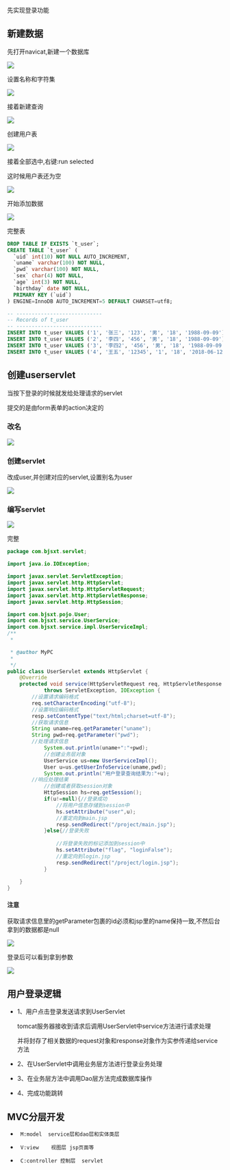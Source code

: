先实现登录功能

## 新建数据

先打开navicat,新建一个数据库

![](https://sumomoriaty.oss-cn-beijing.aliyuncs.com/markdown/20190712161020.png)

设置名称和字符集

![](https://sumomoriaty.oss-cn-beijing.aliyuncs.com/markdown/20190712161043.png)

接着新建查询

![](https://sumomoriaty.oss-cn-beijing.aliyuncs.com/markdown/20190712161116.png)

创建用户表

![](https://sumomoriaty.oss-cn-beijing.aliyuncs.com/markdown/20190712161827.png)

接着全部选中,右键:run selected

这时候用户表还为空

![](https://sumomoriaty.oss-cn-beijing.aliyuncs.com/markdown/20190712162042.png)

开始添加数据

![](https://sumomoriaty.oss-cn-beijing.aliyuncs.com/markdown/20190712162141.png)

完整表

```sql
DROP TABLE IF EXISTS `t_user`;
CREATE TABLE `t_user` (
  `uid` int(10) NOT NULL AUTO_INCREMENT,
  `uname` varchar(100) NOT NULL,
  `pwd` varchar(100) NOT NULL,
  `sex` char(4) NOT NULL,
  `age` int(3) NOT NULL,
  `birthday` date NOT NULL,
  PRIMARY KEY (`uid`)
) ENGINE=InnoDB AUTO_INCREMENT=5 DEFAULT CHARSET=utf8;

-- ----------------------------
-- Records of t_user
-- ----------------------------
INSERT INTO t_user VALUES ('1', '张三', '123', '男', '18', '1988-09-09');
INSERT INTO t_user VALUES ('2', '李四', '456', '男', '18', '1988-09-09');
INSERT INTO t_user VALUES ('3', '李四2', '456', '男', '18', '1988-09-09');
INSERT INTO t_user VALUES ('4', '王五', '12345', '1', '18', '2018-06-12');

```



## 创建userservlet

当按下登录的时候就发给处理请求的servlet

提交的是由form表单的action决定的

### 改名

![](https://sumomoriaty.oss-cn-beijing.aliyuncs.com/markdown/20190712162305.png)

### 创建servlet

改成user,并创建对应的servlet,设置别名为user

![](https://sumomoriaty.oss-cn-beijing.aliyuncs.com/markdown/20190712162527.png)

### 编写servlet

![](https://sumomoriaty.oss-cn-beijing.aliyuncs.com/markdown/20190712163522.png)

完整

```java
package com.bjsxt.servlet;

import java.io.IOException;

import javax.servlet.ServletException;
import javax.servlet.http.HttpServlet;
import javax.servlet.http.HttpServletRequest;
import javax.servlet.http.HttpServletResponse;
import javax.servlet.http.HttpSession;

import com.bjsxt.pojo.User;
import com.bjsxt.service.UserService;
import com.bjsxt.service.impl.UserServiceImpl;
/**
 * 

 * @author MyPC
 *
 */
public class UserServlet extends HttpServlet {
	@Override
	protected void service(HttpServletRequest req, HttpServletResponse resp)
			throws ServletException, IOException {
		//设置请求编码格式
		req.setCharacterEncoding("utf-8");
		//设置响应编码格式
		resp.setContentType("text/html;charset=utf-8");
		//获取请求信息
		String uname=req.getParameter("uname");
		String pwd=req.getParameter("pwd");
		//处理请求信息
			System.out.println(uname+":"+pwd);
			//创建业务层对象
			UserService us=new UserServiceImpl();
			User u=us.getUserInfoService(uname,pwd);
			System.out.println("用户登录查询结果为:"+u);
		//响应处理结果
			//创建或者获取session对象
			HttpSession hs=req.getSession();
			if(u!=null){//登录成功
				//将用户信息存储到session中
				hs.setAttribute("user",u);
				//重定向到main.jsp
				resp.sendRedirect("/project/main.jsp");
			}else{//登录失败
				
				//将登录失败的标记添加到session中
				hs.setAttribute("flag", "loginFalse");
				//重定向到login.jsp
				resp.sendRedirect("/project/login.jsp");
			}
			
	}
}

```

#### 注意

获取请求信息里的getParameter包裹的id必须和jsp里的name保持一致,不然后台拿到的数据都是null

![](https://sumomoriaty.oss-cn-beijing.aliyuncs.com/markdown/20190712162950.png)

登录后可以看到拿到参数

![](https://sumomoriaty.oss-cn-beijing.aliyuncs.com/markdown/20190712163432.png)



## 用户登录逻辑

 * 1、用户点击登录发送请求到UserServlet 

   tomcat服务器接收到请求后调用UserServlet中service方法进行请求处理

   并将封存了相关数据的request对象和response对象作为实参传递给service方法

 * 2、在UserServlet中调用业务层方法进行登录业务处理

 * 3、在业务层方法中调用Dao层方法完成数据库操作

 *  4、完成功能跳转



## MVC分层开发

 *  	M:model  service层和dao层和实体类层
 *  	V:view	  视图层 jsp页面等
 *  	C:controller 控制层  servlet

